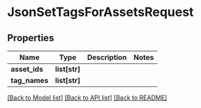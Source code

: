 # JsonSetTagsForAssetsRequest

## Properties
Name | Type | Description | Notes
------------ | ------------- | ------------- | -------------
**asset_ids** | **list[str]** |  | 
**tag_names** | **list[str]** |  | 

[[Back to Model list]](../README.md#documentation-for-models) [[Back to API list]](../README.md#documentation-for-api-endpoints) [[Back to README]](../README.md)


